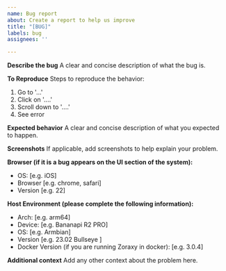 ```yaml
---
name: Bug report
about: Create a report to help us improve
title: "[BUG]"
labels: bug
assignees: ''

---
```


**Describe the bug**
A clear and concise description of what the bug is.

**To Reproduce**
Steps to reproduce the behavior:
1. Go to '...'
2. Click on '....'
3. Scroll down to '....'
4. See error

**Expected behavior**
A clear and concise description of what you expected to happen.

**Screenshots**
If applicable, add screenshots to help explain your problem.

**Browser (if it is a bug appears on the UI section of the system):**
 - OS: [e.g. iOS]
 - Browser [e.g. chrome, safari]
 - Version [e.g. 22]

**Host Environment (please complete the following information):**
-  Arch: [e.g. arm64]
 - Device: [e.g. Bananapi R2 PRO]
 - OS: [e.g. Armbian]
 - Version [e.g.  23.02 Bullseye ]
 - Docker Version (if you are running Zoraxy in docker): [e.g. 3.0.4]

**Additional context**
Add any other context about the problem here.
